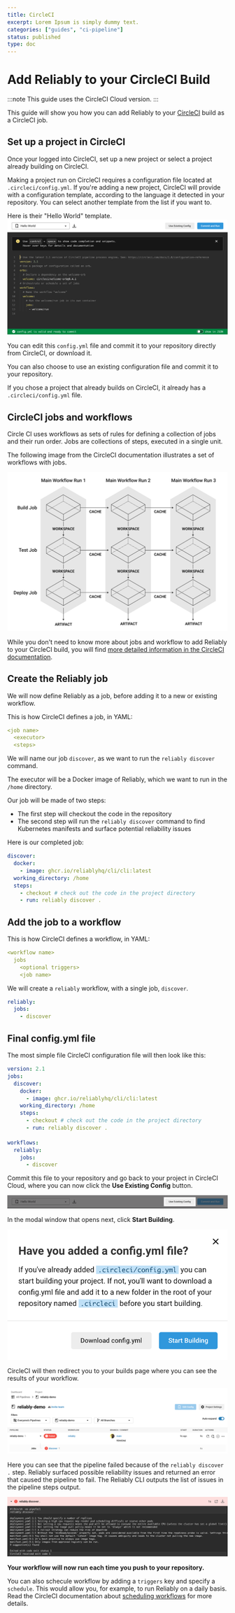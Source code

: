 ```yaml
---
title: CircleCI
excerpt: Lorem Ipsum is simply dummy text.
categories: ["guides", "ci-pipeline"]
status: published
type: doc
---
```

# Add Reliably to your CircleCI Build

:::note
This guide uses the CircleCI Cloud version.
:::

This guide will show you how you can add Reliably to your
[CircleCI](https://circleci.com) build as a CircleCI job.

## Set up a project in CircleCI

Once your logged into CircleCI, set up a new project or select a project
already building on CircleCI.

Making a project run on CircleCI requires a configuration file located at
`.circleci/config.yml`. If you're adding a new project, CircleCI will provide
with a configuration template, according to the language it detected in your
repository. You can select another template from the list if you want to.

Here is their "Hello World" template.
![CircleCI "Hello World" configuration template](./images/circle-ci-hello-world-config.png)

You can edit this `config.yml` file and commit it to your repository directly
from CircleCI, or download it.

You can also choose to use an existing configuration file and commit it to your
repository.

If you chose a project that already builds on CircleCI, it already has a 
`.circleci/config.yml` file.

## CircleCI jobs and workflows

Circle CI uses workflows as sets of rules for defining a collection of jobs and
their run order. Jobs are collections of steps, executed in a single unit.

The following image from the CircleCI documentation illustrates a set of
workflows with jobs.

![CircleCI jobs and workflows](./images/jobs-overview.png)

While you don't need to know more about jobs and workflow to add Reliably to your
CircleCI build, you will find [more detailed information in the CircleCI documentation](https://circleci.com/docs/2.0/jobs-steps/).

## Create the Reliably job

We will now define Reliably as a job, before adding it to a
new or existing workflow.

This is how CircleCI defines a job, in YAML:
```yml
<job name>
  <executor>
  <steps>
```

We will name our job `discover`, as we want to run the `reliably discover`
command.

The executor will be a Docker image of Reliably, which we want to run in the
`/home` directory.

Our job will be made of two steps:
* The first step will checkout the code in the repository
* The second step will run the `reliably discover` command to find Kubernetes
manifests and surface potential reliability issues

Here is our completed job:

```yml
discover:
  docker:
    - image: ghcr.io/reliablyhq/cli/cli:latest
  working_directory: /home
  steps:
    - checkout # check out the code in the project directory
    - run: reliably discover .
```

## Add the job to a workflow

This is how CircleCI defines a workflow, in YAML:
```yml
<workflow name>
  jobs
    <optional triggers>
    <job name>
```

We will create a `reliably` workflow, with a single job, `discover`.
```yml
reliably:
  jobs:
    - discover
```

## Final config.yml file

The most simple file CircleCI configuration file will then look like this:
```yml
version: 2.1
jobs:
  discover:
    docker:
      - image: ghcr.io/reliablyhq/cli/cli:latest
    working_directory: /home
    steps:
      - checkout # check out the code in the project directory
      - run: reliably discover .

workflows:
  reliably:
    jobs:
      - discover
```

Commit this file to your repository and go back to your project in CircleCI
Cloud, where you can now click the **Use Existing Config** button.

![](./images/circle-ci-use-existing-config.png)

In the modal window that opens next, click **Start Building**.

![](./images/circle-ci-start-building.png)

CircleCI will then redirect you to your builds page where you can see the
results of your workflow.

![](./images/circle-ci-pipeline.png)

Here you can see that the pipeline failed because of the `reliably discover .` 
step. Reliably surfaced possible reliability issues and returned an error that
caused the pipeline to fail. The Reliably CLI outputs the list of issues in the
pipeline steps output.

![](./images/circle-ci-pipeline-failed.png)

**Your workflow will now run each time you push to your repository.**

You can also schecule workflow by adding a `triggers` key and specify a
`schedule`. This would allow you, for example, to run Reliably on a daily basis.
Read the CircleCI documentation about [scheduling workflows](https://circleci.com/docs/2.0/workflows/#scheduling-a-workflow) 
for more details.
